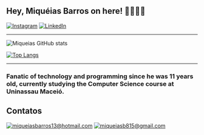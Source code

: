 ## Hey, Miquéias Barros on here! 🤘🏼🤘🏼

[![Instagram](https://img.shields.io/badge/Instagram-E4405F?style=for-the-badge&logo=instagram&logoColor=white)](https://https://www.instagram.com/miqueias.b1/)
[![LinkedIn](https://img.shields.io/badge/LinkedIn-0077B5?style=for-the-badge&logo=linkedin&logoColor=white)](https://br.linkedin.com/in/miqueias-barros-2b1488174)

---

![Miqueias GitHub stats](https://github-readme-stats.vercel.app/api?username=miqueiasfbarros&show_icons=true&theme=tokyonight)

[![Top Langs](https://github-readme-stats.vercel.app/api/top-langs/?username=miqueiasfbarros&layout=donut)](https://github.com/miqueiasfbarros/)
<br/>

---

### Fanatic of technology and programming since he was 11 years old, currently studying the Computer Science course at Uninassau Maceió.

## Contatos
[![miqueiasbarros13@hotmail.com](https://img.shields.io/badge/-Hotmail-%230077B5?style=for-the-badge&logo=microsoft-outlook&logoColor=white)](mailto:miqueiasbarros13@hotmail.com)
[![miqueiasb815@gmail.com](https://img.shields.io/badge/Gmail-D14836?style=for-the-badge&logo=gmail&logoColor=white)](mailto:miqueiasb815@gmail.com)
